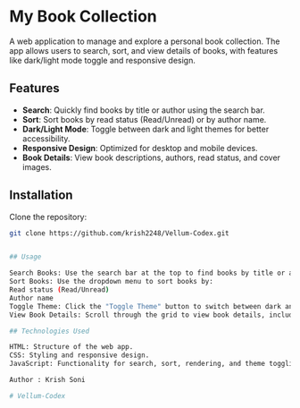 # My Book Collection

A web application to manage and explore a personal book collection. The app allows users to search, sort, and view details of books, with features like dark/light mode toggle and responsive design.

## Features

- **Search**: Quickly find books by title or author using the search bar.
- **Sort**: Sort books by read status (Read/Unread) or by author name.
- **Dark/Light Mode**: Toggle between dark and light themes for better accessibility.
- **Responsive Design**: Optimized for desktop and mobile devices.
- **Book Details**: View book descriptions, authors, read status, and cover images.

## Installation

Clone the repository:
   ```bash
   git clone https://github.com/krish2248/Vellum-Codex.git


## Usage

Search Books: Use the search bar at the top to find books by title or author.
Sort Books: Use the dropdown menu to sort books by:
Read status (Read/Unread)
Author name
Toggle Theme: Click the "Toggle Theme" button to switch between dark and light modes.
View Book Details: Scroll through the grid to view book details, including the cover image, title, author, description, and read status.

## Technologies Used

HTML: Structure of the web app.
CSS: Styling and responsive design.
JavaScript: Functionality for search, sort, rendering, and theme toggling.

Author : Krish Soni

#   V e l l u m - C o d e x 
 
 
